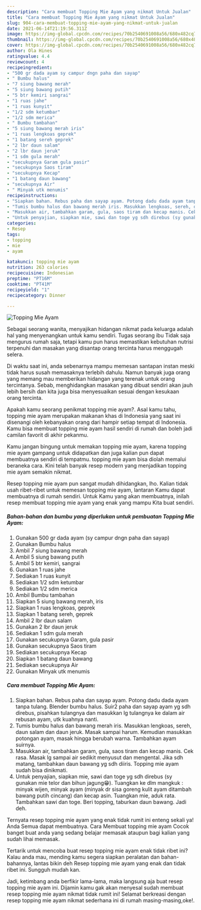 ```yaml
---
description: "Cara membuat Topping Mie Ayam yang nikmat Untuk Jualan"
title: "Cara membuat Topping Mie Ayam yang nikmat Untuk Jualan"
slug: 904-cara-membuat-topping-mie-ayam-yang-nikmat-untuk-jualan
date: 2021-06-14T21:19:56.311Z
image: https://img-global.cpcdn.com/recipes/70b2540691008a56/680x482cq70/topping-mie-ayam-foto-resep-utama.jpg
thumbnail: https://img-global.cpcdn.com/recipes/70b2540691008a56/680x482cq70/topping-mie-ayam-foto-resep-utama.jpg
cover: https://img-global.cpcdn.com/recipes/70b2540691008a56/680x482cq70/topping-mie-ayam-foto-resep-utama.jpg
author: Ola Hines
ratingvalue: 4.4
reviewcount: 4
recipeingredient:
- "500 gr dada ayam sy campur dngn paha dan sayap"
- " Bumbu halus"
- "7 siung bawang merah"
- "5 siung bawang putih"
- "5 btr kemiri sangrai"
- "1 ruas jahe"
- "1 ruas kunyit"
- "1/2 sdm ketumbar"
- "1/2 sdm merica"
- " Bumbu tambahan"
- "5 siung bawang merah iris"
- "1 ruas lengkoas geprek"
- "1 batang sereh geprek"
- "2 lbr daun salam"
- "2 lbr daun jeruk"
- "1 sdm gula merah"
- "secukupnya Garam gula pasir"
- "secukupnya Saos tiram"
- "secukupnya Kecap"
- "1 batang daun bawang"
- "secukupnya Air"
- " Minyak utk menumis"
recipeinstructions:
- "Siapkan bahan. Rebus paha dan sayap ayam. Potong dadu dada ayam tanpa tulang. Blender bumbu halus. Suir2 paha dan sayap ayam yg sdh direbus, pisahkan tulangnya dan masukkan lg tulangnya ke dalam air rebusan ayam, utk kuahnya nanti."
- "Tumis bumbu halus dan bawang merah iris. Masukkan lengkoas, sereh, daun salam dan daun jeruk. Masak sampai harum. Kemudian masukkan potongan ayam, masak hingga berubah warna. Tambahkan ayam suirnya."
- "Masukkan air, tambahkan garam, gula, saos tiram dan kecap manis. Cek rasa. Masak lg sampai air sedikit menyusut dan mengental. Jika sdh matang, tambahkan daun bawang yg sdh diiris. Topping mie ayam sudah bisa dinikmati."
- "Untuk penyajian, siapkan mie, sawi dan toge yg sdh direbus (sy gunakan mie telor dan bihun jagung😁). Tuangkan ke dlm mangkuk : minyak wijen, minyak ayam (minyak dr sisa goreng kulit ayam ditambah bawang putih cincang) dan kecap asin. Tuangkan mie, aduk rata. Tambahkan sawi dan toge. Beri topping, taburkan daun bawang. Jadi deh."
categories:
- Resep
tags:
- topping
- mie
- ayam

katakunci: topping mie ayam 
nutrition: 263 calories
recipecuisine: Indonesian
preptime: "PT16M"
cooktime: "PT41M"
recipeyield: "1"
recipecategory: Dinner

---
```



![Topping Mie Ayam](https://img-global.cpcdn.com/recipes/70b2540691008a56/680x482cq70/topping-mie-ayam-foto-resep-utama.jpg)

Sebagai seorang wanita, menyajikan hidangan nikmat pada keluarga adalah hal yang menyenangkan untuk kamu sendiri. Tugas seorang ibu Tidak saja mengurus rumah saja, tetapi kamu pun harus memastikan kebutuhan nutrisi terpenuhi dan masakan yang disantap orang tercinta harus menggugah selera.

Di waktu  saat ini, anda sebenarnya mampu memesan santapan instan meski tidak harus susah memasaknya terlebih dahulu. Namun banyak juga orang yang memang mau memberikan hidangan yang terenak untuk orang tercintanya. Sebab, menghidangkan masakan yang dibuat sendiri akan jauh lebih bersih dan kita juga bisa menyesuaikan sesuai dengan kesukaan orang tercinta. 



Apakah kamu seorang penikmat topping mie ayam?. Asal kamu tahu, topping mie ayam merupakan makanan khas di Indonesia yang saat ini disenangi oleh kebanyakan orang dari hampir setiap tempat di Indonesia. Kamu bisa membuat topping mie ayam hasil sendiri di rumah dan boleh jadi camilan favorit di akhir pekanmu.

Kamu jangan bingung untuk memakan topping mie ayam, karena topping mie ayam gampang untuk didapatkan dan juga kalian pun dapat membuatnya sendiri di tempatmu. topping mie ayam bisa diolah memalui beraneka cara. Kini telah banyak resep modern yang menjadikan topping mie ayam semakin nikmat.

Resep topping mie ayam pun sangat mudah dihidangkan, lho. Kalian tidak usah ribet-ribet untuk memesan topping mie ayam, lantaran Kamu dapat membuatnya di rumah sendiri. Untuk Kamu yang akan membuatnya, inilah resep membuat topping mie ayam yang enak yang mampu Kita buat sendiri.

<!--inarticleads1-->

##### Bahan-bahan dan bumbu yang diperlukan untuk pembuatan Topping Mie Ayam:

1. Gunakan 500 gr dada ayam (sy campur dngn paha dan sayap)
1. Gunakan  Bumbu halus
1. Ambil 7 siung bawang merah
1. Ambil 5 siung bawang putih
1. Ambil 5 btr kemiri, sangrai
1. Gunakan 1 ruas jahe
1. Sediakan 1 ruas kunyit
1. Sediakan 1/2 sdm ketumbar
1. Sediakan 1/2 sdm merica
1. Ambil  Bumbu tambahan
1. Siapkan 5 siung bawang merah, iris
1. Siapkan 1 ruas lengkoas, geprek
1. Siapkan 1 batang sereh, geprek
1. Ambil 2 lbr daun salam
1. Gunakan 2 lbr daun jeruk
1. Sediakan 1 sdm gula merah
1. Gunakan secukupnya Garam, gula pasir
1. Gunakan secukupnya Saos tiram
1. Sediakan secukupnya Kecap
1. Siapkan 1 batang daun bawang
1. Sediakan secukupnya Air
1. Gunakan  Minyak utk menumis




<!--inarticleads2-->

##### Cara membuat Topping Mie Ayam:

1. Siapkan bahan. Rebus paha dan sayap ayam. Potong dadu dada ayam tanpa tulang. Blender bumbu halus. Suir2 paha dan sayap ayam yg sdh direbus, pisahkan tulangnya dan masukkan lg tulangnya ke dalam air rebusan ayam, utk kuahnya nanti.
1. Tumis bumbu halus dan bawang merah iris. Masukkan lengkoas, sereh, daun salam dan daun jeruk. Masak sampai harum. Kemudian masukkan potongan ayam, masak hingga berubah warna. Tambahkan ayam suirnya.
1. Masukkan air, tambahkan garam, gula, saos tiram dan kecap manis. Cek rasa. Masak lg sampai air sedikit menyusut dan mengental. Jika sdh matang, tambahkan daun bawang yg sdh diiris. Topping mie ayam sudah bisa dinikmati.
1. Untuk penyajian, siapkan mie, sawi dan toge yg sdh direbus (sy gunakan mie telor dan bihun jagung😁). Tuangkan ke dlm mangkuk : minyak wijen, minyak ayam (minyak dr sisa goreng kulit ayam ditambah bawang putih cincang) dan kecap asin. Tuangkan mie, aduk rata. Tambahkan sawi dan toge. Beri topping, taburkan daun bawang. Jadi deh.




Ternyata resep topping mie ayam yang enak tidak rumit ini enteng sekali ya! Anda Semua dapat membuatnya. Cara Membuat topping mie ayam Cocok banget buat anda yang sedang belajar memasak ataupun bagi kalian yang sudah lihai memasak.

Tertarik untuk mencoba buat resep topping mie ayam enak tidak ribet ini? Kalau anda mau, mending kamu segera siapkan peralatan dan bahan-bahannya, lantas bikin deh Resep topping mie ayam yang enak dan tidak ribet ini. Sungguh mudah kan. 

Jadi, ketimbang anda berfikir lama-lama, maka langsung aja buat resep topping mie ayam ini. Dijamin kamu gak akan menyesal sudah membuat resep topping mie ayam nikmat tidak rumit ini! Selamat berkreasi dengan resep topping mie ayam nikmat sederhana ini di rumah masing-masing,oke!.

